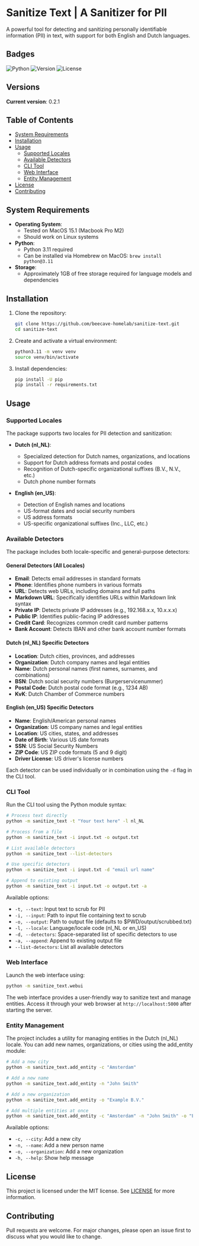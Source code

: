# Sanitize Text | A Sanitizer for PII

A powerful tool for detecting and sanitizing personally identifiable information (PII) in text, with support for both English and Dutch languages.

## Badges

![Python](https://img.shields.io/badge/Python-3.11-green)
![Version](https://img.shields.io/badge/version-0.2.0-blue)
![License](https://img.shields.io/badge/license-MIT-yellow)

## Versions

**Current version**: 0.2.1

## Table of Contents

- [System Requirements](#system-requirements)
- [Installation](#installation)
- [Usage](#usage)
  - [Supported Locales](#supported-locales)
  - [Available Detectors](#available-detectors)
  - [CLI Tool](#cli-tool)
  - [Web Interface](#web-interface)
  - [Entity Management](#entity-management)
- [License](#license)
- [Contributing](#contributing)

## System Requirements

- **Operating System**:
  - Tested on MacOS 15.1 (Macbook Pro M2)
  - Should work on Linux systems
- **Python**:
  - Python 3.11 required
  - Can be installed via Homebrew on MacOS: `brew install python@3.11`
- **Storage**:
  - Approximately 1GB of free storage required for language models and dependencies

## Installation

1. Clone the repository:

   ```bash
   git clone https://github.com/beecave-homelab/sanitize-text.git
   cd sanitize-text
   ```

2. Create and activate a virtual environment:

   ```bash
   python3.11 -m venv venv
   source venv/bin/activate
   ```

3. Install dependencies:

   ```bash
   pip install -U pip
   pip install -r requirements.txt
   ```

## Usage

### Supported Locales

The package supports two locales for PII detection and sanitization:

- **Dutch (nl_NL)**:
  - Specialized detection for Dutch names, organizations, and locations
  - Support for Dutch address formats and postal codes
  - Recognition of Dutch-specific organizational suffixes (B.V., N.V., etc.)
  - Dutch phone number formats

- **English (en_US)**:
  - Detection of English names and locations
  - US-format dates and social security numbers
  - US address formats
  - US-specific organizational suffixes (Inc., LLC, etc.)

### Available Detectors

The package includes both locale-specific and general-purpose detectors:

#### General Detectors (All Locales)

- **Email**: Detects email addresses in standard formats
- **Phone**: Identifies phone numbers in various formats
- **URL**: Detects web URLs, including domains and full paths
- **Markdown URL**: Specifically identifies URLs within Markdown link syntax
- **Private IP**: Detects private IP addresses (e.g., 192.168.x.x, 10.x.x.x)
- **Public IP**: Identifies public-facing IP addresses
- **Credit Card**: Recognizes common credit card number patterns
- **Bank Account**: Detects IBAN and other bank account number formats

#### Dutch (nl_NL) Specific Detectors

- **Location**: Dutch cities, provinces, and addresses
- **Organization**: Dutch company names and legal entities
- **Name**: Dutch personal names (first names, surnames, and combinations)
- **BSN**: Dutch social security numbers (Burgerservicenummer)
- **Postal Code**: Dutch postal code format (e.g., 1234 AB)
- **KvK**: Dutch Chamber of Commerce numbers

#### English (en_US) Specific Detectors

- **Name**: English/American personal names
- **Organization**: US company names and legal entities
- **Location**: US cities, states, and addresses
- **Date of Birth**: Various US date formats
- **SSN**: US Social Security Numbers
- **ZIP Code**: US ZIP code formats (5 and 9 digit)
- **Driver License**: US driver's license numbers

Each detector can be used individually or in combination using the `-d` flag in the CLI tool.

### CLI Tool

Run the CLI tool using the Python module syntax:

```bash
# Process text directly
python -m sanitize_text -t "Your text here" -l nl_NL

# Process from a file
python -m sanitize_text -i input.txt -o output.txt

# List available detectors
python -m sanitize_text --list-detectors

# Use specific detectors
python -m sanitize_text -i input.txt -d "email url name"

# Append to existing output
python -m sanitize_text -i input.txt -o output.txt -a
```

Available options:

- `-t, --text`: Input text to scrub for PII
- `-i, --input`: Path to input file containing text to scrub
- `-o, --output`: Path to output file (defaults to $PWD/output/scrubbed.txt)
- `-l, --locale`: Language/locale code (nl_NL or en_US)
- `-d, --detectors`: Space-separated list of specific detectors to use
- `-a, --append`: Append to existing output file
- `--list-detectors`: List all available detectors

### Web Interface

Launch the web interface using:

```bash
python -m sanitize_text.webui
```

The web interface provides a user-friendly way to sanitize text and manage entities. Access it through your web browser at `http://localhost:5000` after starting the server.

### Entity Management

The project includes a utility for managing entities in the Dutch (nl_NL) locale. You can add new names, organizations, or cities using the add_entity module:

```bash
# Add a new city
python -m sanitize_text.add_entity -c "Amsterdam"

# Add a new name
python -m sanitize_text.add_entity -n "John Smith"

# Add a new organization
python -m sanitize_text.add_entity -o "Example B.V."

# Add multiple entities at once
python -m sanitize_text.add_entity -c "Amsterdam" -n "John Smith" -o "Example B.V."
```

Available options:

- `-c, --city`: Add a new city
- `-n, --name`: Add a new person name
- `-o, --organization`: Add a new organization
- `-h, --help`: Show help message

## License

This project is licensed under the MIT license. See [LICENSE](LICENSE) for more information.

## Contributing

Pull requests are welcome. For major changes, please open an issue first to discuss what you would like to change.
